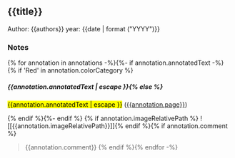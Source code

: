 ## {{title}}
Author: {{authors}}
year: {{date | format ("YYYY")}}


### Notes
{% for annotation in annotations -%}{%- if annotation.annotatedText -%}{% if 'Red' in annotation.colorCategory %} 
##### {{annotation.annotatedText | escape }}{% else %}
<mark class="customZot-{% if annotation.color %}{{annotation.colorCategory}} {% endif %}">{{annotation.annotatedText | escape }}</mark> ([{{annotation.page}}](zotero://open-pdf/library/items/{{annotation.attachment.itemKey}}?page={{annotation.page}}&annotation={{annotation.id}}))

{% endif %}{%- endif %} {% if annotation.imageRelativePath %} ![[{{annotation.imageRelativePath}}]]{% endif %}{% if annotation.comment %} 
>{{annotation.comment}}
{% endif %}{% endfor -%}
